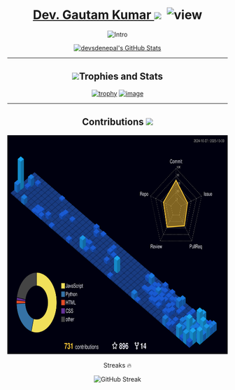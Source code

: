 <span align="center">
      
</span> 
 <a href="https://facebook.com/dav.gauutam404"><h1 id="dev-gautam-kumar" align="center">Dev. Gautam Kumar </a><img src="https://user-badge.committers.top/nepal/devsdenepal.svg?a=0n1&u=089j"/> &nbsp;<img src="https://komarev.com/ghpvc/?username=devsdenepal&amp;color=green" alt="view"></h1> 
<p align="center"> 
<img src="https://readme-typing-svg.herokuapp.com?vCenter=true&amp;lines=Independent+Nepali+Tech+Enthusiast" alt="Intro" > 
<!--img alt="Screenshot 2023-10-15 at 20-39-06 Dev  Gautam Kumar's ticket for HackSquad 2023 🚀" src="https://github.com/devsdenepal/devsdenepal/assets/111997815/35c355b7-601f-4027-8def-724e2cda82ea"-->
  <p align="center">
   <a href="https://awesome-github-stats.azurewebsites.net/index.html??cardType=level-alternate&theme=radical&preferLogin=false">    <img  alt="devsdenepal's GitHub Stats" src="https://simobin-s-github-readme-stats.vercel.app/api?username=devsdenepal&theme=radical&include_all_commits=true&hide_border=true&custom_title=devsdenepal%27s%20stats&rank_icon=percentile&show_icons=true&show_owner=true&show=reviews,prs_merged_percentage" />  </a>
  </p>
  <hr/>
<h2 id="trophies-and-stats" align="center"><img src="https://media0.giphy.com/media/tpw9otZtzhkAZmYae1/giphy.gif?cid=6c09b952bdxvaump82btra5u50inzb7jz9q51xtieuxvca9l&rid=giphy.gif&ct=s" height="55px">Trophies and Stats</h2>
<p align="center">
<a href="https://github.com/ryo-ma/github-profile-trophy"><img src="https://github-profile-trophy.vercel.app/?theme=dark_lover&amp;username=devsdenepal&userhappy=true" alt="trophy" height=205px" width="620px"></a>
<a href="https://www.holopin.io/@devsdenepal">
<img width="2428" height="764" alt="image" src="https://github.com/user-attachments/assets/2809e893-c17e-4f33-a33a-ab18a6bd4e56" />

</a>

</p>
<hr/>
 <h2 align="center">Contributions <img src="https://user-images.githubusercontent.com/88532622/169002406-61da59ca-13d0-45c4-ac9c-bc610014c75e.gif" height="25px"></h2>
<p align="center"><img src="https://raw.githubusercontent.com/devsdenepal/devsdenepal/main/profile-3d-contrib/profile-night-view.svg" alt="3D-OVERVIEW" height="500px">
</p></p>
<p align="center">Streaks 🔥</p>
<p align="center"><img alt="GitHub Streak" src="https://github-readme-streak-stats-eight.vercel.app?user=devsdenepal&theme=radical"/></p>
  <!--START_SECTION:activity-->
